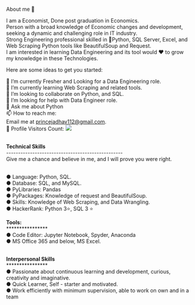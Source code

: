 About me 🧑


I am a Economist, Done post graduation in Economics. <br/>
Person with a broad knowledge of Economic changes and development, seeking a dynamic and challenging role in IT industry. <br/>
Strong Engineering professional skilled in 🐍Python, SQL Server, Excel, and Web Scraping Python tools like BeautifulSoup and Request.<br/>
I am interested in learning Data Engineering and its tool would ♥️ to grow my knowledge in these Technologies.

Here are some ideas to get you started:

🔭 I’m currently Fresher and Looking for a Data Engineering role. <br/>
🌱 I’m currently learning Web Scraping and related tools. <br/>
👯 I’m looking to collaborate on Python, and SQL. <br/>
🤔 I’m looking for help with Data Engineer role. <br/>
💬 Ask me about Python <br/>
📫 How to reach me: <br/>
Email me at [princejadhav112@gmail.com](mailto:princejadhav112@gmail.com). <br/>
🎢 Profile Visitors Count: ![](https://visitor-badge.glitch.me/badge?page_id=SagarJadhav112) <br/>
<br/>

<b>Technical Skills</b> <br/>
------------------------------------------------- <br/>
Give me a chance and believe in me, and I will prove you were right. <br/><br/>

● Language: Python, SQL. <br/>
● Database: SQL, and MySQL. <br/>
● PyLibraries: Pandas <br/>
● PyPackages: Knowledge of request and BeautifulSoup. <br/>
● Skills: Knowledge of Web Scraping, and Data Wrangling. <br/>
● HackerRank: Python 3⭐, SQL 3 ⭐ <br/> 

<b>Tools:</b> <br/>
**************** <br/>
● Code Editor: Jupyter Notebook, Spyder, Anaconda <br/>
● MS Office 365 and below, MS Excel. <br/> <br/>

<b>Interpersonal Skills</b> <br/> 
**************** <br/>
● Passionate about continuous learning and development, curious, creativity and imaginative. <br/>
● Quick Learner, Self - starter and motivated.  <br/>
● Work efficiently with minimum supervision, able to work on own and in a team <br/>
<br/>
